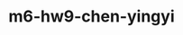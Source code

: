 # m6-hw9-chen-yingyi

<img id="climate-icon" src='http://openweathermap.org/img/wn/
" + icon + "
@2x.png' alt="">
